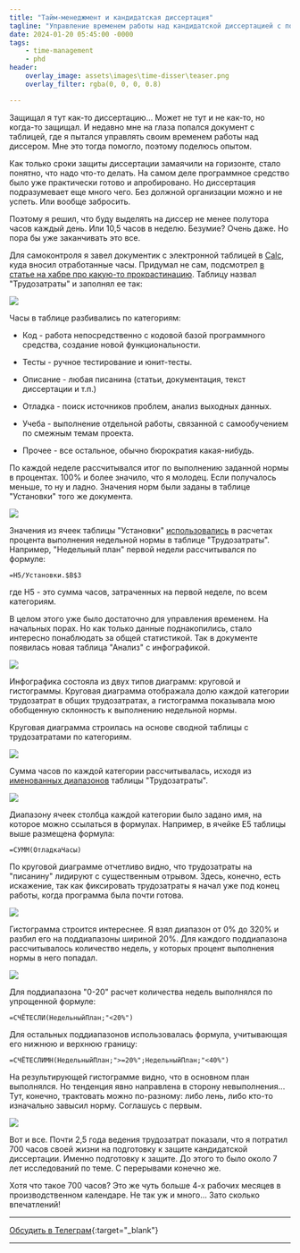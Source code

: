 ```yaml
---
title: "Тайм-менеджмент и кандидатская диссертация"
tagline: "Управление временем работы над кандидатской диссертацией с помощью таблиц LibreOffice Calc"
date: 2024-01-20 05:45:00 -0000
tags: 
    - time-management
    - phd
header:
    overlay_image: assets\images\time-disser\teaser.png
    overlay_filter: rgba(0, 0, 0, 0.8)

---
```


Защищал я тут как-то диссертацию... Может не тут и не как-то, но когда-то защищал. И недавно мне на глаза попался документ с таблицей, где я пытался управлять своим временем работы над диссером. Мне это тогда помогло, поэтому поделюсь опытом.

Как только сроки защиты диссертации замаячили на горизонте, стало понятно, что надо что-то делать. На самом деле программное средство было уже практически готово и апробировано. Но диссертация подразумевает еще много чего. Без должной организации можно и не успеть. Или вообще забросить.

Поэтому я решил, что буду выделять на диссер не менее полутора часов каждый день. Или 10,5 часов в неделю. Безумие? Очень даже. Но пора бы уже заканчивать это все.

Для самоконтроля я завел документик с электронной таблицей в [Calc](https://www.libreoffice.org/discover/calc/), куда вносил отработанные часы. Придумал не сам, подсмотрел [в статье на хабре про какую-то прокрастинацию](https://habr.com/ru/articles/439318/). Таблицу назвал "Трудозатраты" и заполнял ее так:

![](/assets/images/time-disser/e00dba43-6553-417b-a528-058c00ecaeb5.png)

Часы в таблице разбивались по категориям:

* Код - работа непосредственно с кодовой базой программного средства, создание новой функциональности.
    
* Тесты - ручное тестирование и юнит-тесты.
    
* Описание - любая писанина (статьи, документация, текст диссертации и т.п.)
    
* Отладка - поиск источников проблем, анализ выходных данных.
    
* Учеба - выполнение отдельной работы, связанной с самообучением по смежным темам проекта.
    
* Прочее - все остальное, обычно бюрократия какая-нибудь.
    

По каждой неделе рассчитывался итог по выполнению заданной нормы в процентах. 100% и более значило, что я молодец. Если получалось меньше, то ну и ладно. Значения норм были заданы в таблице "Установки" того же документа.

![](/assets/images/time-disser/282d4943-a118-406c-880a-2a411cf3db9a.png)

Значения из ячеек таблицы "Установки" [использовались](https://help.libreoffice.org/6.2/en-US/text/scalc/guide/cellreferences.html) в расчетах процента выполнения недельной нормы в таблице "Трудозатраты". Например, "Недельный план" первой недели рассчитывался по формуле:

```excel
=H5/Установки.$B$3
```

где H5 - это сумма часов, затраченных на первой неделе, по всем категориям.

В целом этого уже было достаточно для управления временем. На начальных порах. Но как только данные поднакопились, стало интересно понаблюдать за общей статистикой. Так в документе появилась новая таблица "Анализ" с инфографикой.

![](/assets/images/time-disser/aafd8b82-bcb5-4265-a774-4d8e32a8b549.png)

Инфографика состояла из двух типов диаграмм: круговой и гистограммы. Круговая диаграмма отображала долю каждой категории трудозатрат в общих трудозатратах, а гистограмма показывала мою обобщенную склонность к выполнению недельной нормы.

Круговая диаграмма строилась на основе сводной таблицы с трудозатратами по категориям.

![](/assets/images/time-disser/e2723dd3-a40f-483e-aefb-41b4fd8066fc.png)

Сумма часов по каждой категории рассчитывалась, исходя из [именованных диапазонов](https://help.libreoffice.org/6.2/en-US/text/scalc/01/04070000.html) таблицы "Трудозатраты".

![](/assets/images/time-disser/729d3eba-e1b3-4277-8b0f-47f6eb4d8a9b.png)

Диапазону ячеек столбца каждой категории было задано имя, на которое можно ссылаться в формулах. Например, в ячейке E5 таблицы выше размещена формула:

```excel
=СУММ(ОтладкаЧасы)
```

По круговой диаграмме отчетливо видно, что трудозатраты на "писанину" лидируют с существенным отрывом. Здесь, конечно, есть искажение, так как фиксировать трудозатраты я начал уже под конец работы, когда программа была почти готова.

![](/assets/images/time-disser/4f34ed3e-acb4-47c0-8228-e43fd0c1897f.png)

Гистограмма строится интереснее. Я взял диапазон от 0% до 320% и разбил его на поддиапазоны шириной 20%. Для каждого поддиапазона рассчитывалось количество недель, у которых процент выполнения нормы в него попадал.

![](/assets/images/time-disser/c6170885-18a3-4c64-9325-2a1abe77d86b.png)

Для поддиапазона "0-20" расчет количества недель выполнялся по упрощенной формуле:

```excel
=СЧЁТЕСЛИ(НедельныйПлан;"<20%")
```

Для остальных поддиапазонов использовалась формула, учитывающая его нижнюю и верхнюю границу:

```excel
=СЧЁТЕСЛИМН(НедельныйПлан;">=20%";НедельныйПлан;"<40%")
```

На результирующей гистограмме видно, что в основном план выполнялся. Но тенденция явно направлена в сторону невыполнения... Тут, конечно, трактовать можно по-разному: либо лень, либо кто-то изначально завысил норму. Соглашусь с первым.

![](/assets/images/time-disser/53e6d6d2-c1cb-42a8-86d1-f15ea16604ab.png)

Вот и все. Почти 2,5 года ведения трудозатрат показали, что я потратил 700 часов своей жизни на подготовку к защите кандидатской диссертации. Именно подготовку к защите. До этого то было около 7 лет исследований по теме. С перерывами конечно же.

Хотя что такое 700 часов? Это же чуть больше 4-х рабочих месяцев в производственном календаре. Не так уж и много... Зато сколько впечатлений!

---

<i class="fab fa-telegram" aria-hidden="true"></i> [Обсудить в Телеграм](https://t.me/mediocre_developer/53){:target="_blank"}

---
